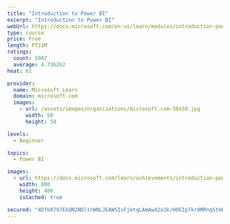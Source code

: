 ```yaml
---
title: "Introduction to Power BI"
excerpt: "Introduction to Power BI"
webUrl: https://docs.microsoft.com/en-us/learn/modules/introduction-power-bi/
type: course
price: Free
length: PT31M
ratings:
  count: 5987
  average: 4.736262
heat: 61

provider:
  name: Microsoft Learn
  domain: microsoft.com
  images:
    - url: /assets/images/organizations/microsoft.com-50x50.jpg
      width: 50
      height: 50

levels:
  - Beginner

topics:
  - Power BI

images:
  - url: https://docs.microsoft.com/learn/achievements/introduction-power-bi-social.png
    width: 800
    height: 400
    isCached: true

secured: "4Dfb0797EkQN2NDlirWNLJEAW5IsFjetqLAmAwX2o3k/H0EIp7kr0MRnqStmHFZZAL61pkYzj9jJD2Hvv196LTY5Ef2QmtOq1rcyyM6CU3oEe/NZ9mZrKWc05HyL44beZUBQHY/8Fqkx6U/hlrc/chuTpz/vxxMKkpSQCW3h9KhoqnniV+VmL51C6I9wrQdKvHT9tRdMfbOZTqK8BYVZ6u+CqUD0rtMu1MxGZjqP6P5mAqu1I1VhVli+E9S8/HyaK8kKC3cj4HVtRyCUx8OVf23jgXKlL0EpKl8Uo/cG9IpKi6Nte7BSqYHi+3ov25pbxPvjv4XyyWdDAqd+f2TDXKmFZB76Ubt1Ey7IwkCqr8CMPhn9kKXU9kgVpeu+ahfmd8ojTUe1X8jwcjO9It9WknmkSwKP4Ea2CgrcSD7AhQM=;H7DcZWPG0WPHWbzIabpG0w=="
---
```


